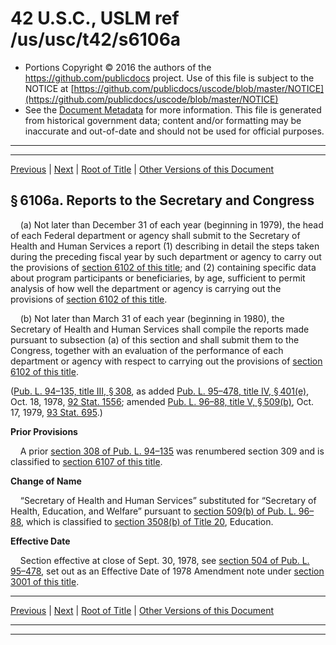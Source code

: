 ---
---

# 42 U.S.C., USLM ref /us/usc/t42/s6106a

* Portions Copyright © 2016 the authors of the https://github.com/publicdocs project.
  Use of this file is subject to the NOTICE at [https://github.com/publicdocs/uscode/blob/master/NOTICE](https://github.com/publicdocs/uscode/blob/master/NOTICE)
* See the [Document Metadata](././../../../..//README.md) for more information.
  This file is generated from historical government data; content and/or formatting may be inaccurate and out-of-date and should not be used for official purposes.

----------
----------

[Previous](./../../../..//us/usc/t42/ch76/m__us_usc_t42_s6106.md) | [Next](./../../../..//us/usc/t42/ch76/m__us_usc_t42_s6107.md) | [Root of Title](./../../../../) | [Other Versions of this Document](https://publicdocs.github.io/go/links?ns=uslm&ref=%2Fus%2Fusc%2Ft42%2Fs6106a)

## § 6106a. Reports to the Secretary and Congress

    (a) Not later than December 31 of each year (beginning in 1979), the head of each Federal department or agency shall submit to the Secretary of Health and Human Services a report (1) describing in detail the steps taken during the preceding fiscal year by such department or agency to carry out the provisions of [section 6102 of this title][/us/usc/t42/s6102]; and (2) containing specific data about program participants or beneficiaries, by age, sufficient to permit analysis of how well the department or agency is carrying out the provisions of [section 6102 of this title][/us/usc/t42/s6102].

    (b) Not later than March 31 of each year (beginning in 1980), the Secretary of Health and Human Services shall compile the reports made pursuant to subsection (a) of this section and shall submit them to the Congress, together with an evaluation of the performance of each department or agency with respect to carrying out the provisions of [section 6102 of this title][/us/usc/t42/s6102].

([Pub. L. 94–135, title III, § 308][/us/pl/94/135/s308], as added [Pub. L. 95–478, title IV, § 401(e)][/us/pl/95/478/s401/e], Oct. 18, 1978, [92 Stat. 1556][/us/stat/92/1556]; amended [Pub. L. 96–88, title V, § 509(b)][/us/pl/96/88/s509/b], Oct. 17, 1979, [93 Stat. 695][/us/stat/93/695].)

 __Prior Provisions__ 

    A prior [section 308 of Pub. L. 94–135][/us/pl/94/135/s308] was renumbered section 309 and is classified to [section 6107 of this title][/us/usc/t42/s6107].

 __Change of Name__ 

    “Secretary of Health and Human Services” substituted for “Secretary of Health, Education, and Welfare” pursuant to [section 509(b) of Pub. L. 96–88][/us/pl/96/88/s509/b], which is classified to [section 3508(b) of Title 20][/us/usc/t20/s3508/b], Education.

 __Effective Date__ 

    Section effective at close of Sept. 30, 1978, see [section 504 of Pub. L. 95–478][/us/pl/95/478/s504], set out as an Effective Date of 1978 Amendment note under [section 3001 of this title][/us/usc/t42/s3001].

----------

[Previous](./../../../..//us/usc/t42/ch76/m__us_usc_t42_s6106.md) | [Next](./../../../..//us/usc/t42/ch76/m__us_usc_t42_s6107.md) | [Root of Title](./../../../../) | [Other Versions of this Document](https://publicdocs.github.io/go/links?ns=uslm&ref=%2Fus%2Fusc%2Ft42%2Fs6106a)

----------
----------

[/us/usc/t42/s6102]: https://publicdocs.github.io/go/links?ns=uslm&ref=%2Fus%2Fusc%2Ft42%2Fs6102
[/us/usc/t42/s6102]: https://publicdocs.github.io/go/links?ns=uslm&ref=%2Fus%2Fusc%2Ft42%2Fs6102
[/us/usc/t42/s6102]: https://publicdocs.github.io/go/links?ns=uslm&ref=%2Fus%2Fusc%2Ft42%2Fs6102
[/us/pl/94/135/s308]: https://publicdocs.github.io/go/links?ns=uslm&ref=%2Fus%2Fpl%2F94%2F135%2Fs308
[/us/pl/95/478/s401/e]: https://publicdocs.github.io/go/links?ns=uslm&ref=%2Fus%2Fpl%2F95%2F478%2Fs401%2Fe
[/us/stat/92/1556]: https://publicdocs.github.io/go/links?ns=uslm&ref=%2Fus%2Fstat%2F92%2F1556
[/us/pl/96/88/s509/b]: https://publicdocs.github.io/go/links?ns=uslm&ref=%2Fus%2Fpl%2F96%2F88%2Fs509%2Fb
[/us/stat/93/695]: https://publicdocs.github.io/go/links?ns=uslm&ref=%2Fus%2Fstat%2F93%2F695
[/us/pl/94/135/s308]: https://publicdocs.github.io/go/links?ns=uslm&ref=%2Fus%2Fpl%2F94%2F135%2Fs308
[/us/usc/t42/s6107]: https://publicdocs.github.io/go/links?ns=uslm&ref=%2Fus%2Fusc%2Ft42%2Fs6107
[/us/pl/96/88/s509/b]: https://publicdocs.github.io/go/links?ns=uslm&ref=%2Fus%2Fpl%2F96%2F88%2Fs509%2Fb
[/us/usc/t20/s3508/b]: https://publicdocs.github.io/go/links?ns=uslm&ref=%2Fus%2Fusc%2Ft20%2Fs3508%2Fb
[/us/pl/95/478/s504]: https://publicdocs.github.io/go/links?ns=uslm&ref=%2Fus%2Fpl%2F95%2F478%2Fs504
[/us/usc/t42/s3001]: https://publicdocs.github.io/go/links?ns=uslm&ref=%2Fus%2Fusc%2Ft42%2Fs3001


